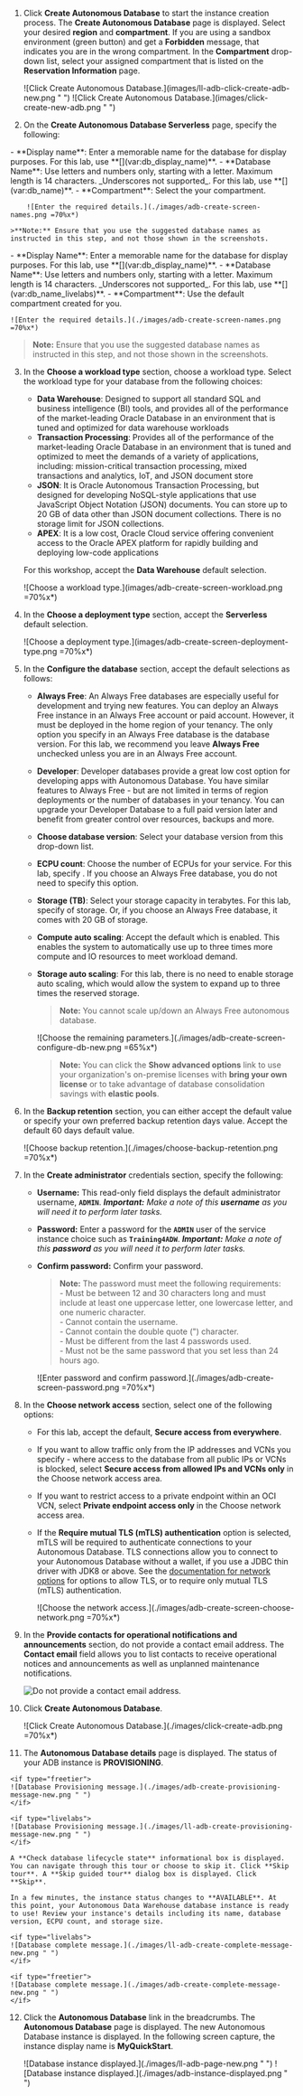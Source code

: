 <!--
    {
        "name":"Provision Autonomous Database - Developer",
        "description":"Provision an ADB. Use the `variables.json` file to update provisioning parameters, including database name, ECPUs, storage and more.",
        "author":"Lauran K. Serhal",
        "lastUpdated":"June 2025"
    }
-->
1. Click **Create Autonomous Database** to start the instance creation process. The **Create Autonomous Database** page is displayed. Select your desired **region** and **compartment**. If you are using a sandbox environment (green button) and get a **Forbidden** message, that indicates you are in the wrong compartment. In the **Compartment** drop-down list, select your assigned compartment that is listed on the **Reservation Information** page.

    <if type="livelabs">
    ![Click Create Autonomous Database.](images/ll-adb-click-create-adb-new.png " ")
    </if>

    <if type="freetier">
    ![Click Create Autonomous Database.](images/click-create-new-adb.png " ")
    </if>

2. On the **Create Autonomous Database Serverless** page, specify the following:

<if type="freetier">
    - **Display name**: Enter a memorable name for the database for display purposes. For this lab, use **[](var:db_display_name)**.
    - **Database Name**: Use letters and numbers only, starting with a letter. Maximum length is 14 characters. _Underscores not supported_. For this lab, use **[](var:db_name)**.
     - **Compartment**: Select the your compartment.

        ![Enter the required details.](./images/adb-create-screen-names.png =70%x*)

    >**Note:** Ensure that you use the suggested database names as instructed in this step, and not those shown in the screenshots.
</if>

<if type="livelabs">
    - **Display Name**: Enter a memorable name for the database for display purposes. For this lab, use **[](var:db_display_name)**.
    - **Database Name**: Use letters and numbers only, starting with a letter. Maximum length is 14 characters. _Underscores not supported_. For this lab, use **[](var:db_name_livelabs)**.
    - **Compartment**: Use the default compartment created for you.

    ![Enter the required details.](./images/adb-create-screen-names.png =70%x*)


> **Note:** Ensure that you use the suggested database names as instructed in this step, and not those shown in the screenshots.
</if>

3. In the **Choose a workload type** section, choose a workload type. Select the workload type for your database from the following choices:

    - **Data Warehouse**: Designed to support all standard SQL and business intelligence (BI) tools, and provides all of the performance of the market-leading Oracle Database in an environment that is tuned and optimized for data warehouse workloads
    - **Transaction Processing**: Provides all of the performance of the market-leading Oracle Database in an environment that is tuned and optimized to meet the demands of a variety of applications, including: mission-critical transaction processing, mixed transactions and analytics, IoT, and JSON document store
    - **JSON**: It is Oracle Autonomous Transaction Processing, but designed for developing NoSQL-style applications that use JavaScript Object Notation (JSON) documents. You can store up to 20 GB of data other than JSON document collections. There is no storage limit for JSON collections.
    - **APEX**: It is a low cost, Oracle Cloud service offering convenient access to the Oracle APEX platform for rapidly building and deploying low-code applications

    For this workshop, accept the **Data Warehouse** default selection.

    ![Choose a workload type.](images/adb-create-screen-workload.png =70%x*)

4. In the **Choose a deployment type** section, accept the **Serverless** default selection.

    ![Choose a deployment type.](images/adb-create-screen-deployment-type.png =70%x*)

5. In the **Configure the database** section, accept the default selections as follows:

    - **Always Free**: An Always Free databases are especially useful for development and trying new features. You can deploy an Always Free instance in an Always Free account or paid account. However, it must be deployed in the home region of your tenancy. The only option you specify in an Always Free database is the database version. For this lab, we recommend you leave **Always Free** unchecked unless you are in an Always Free account.
    - **Developer**: Developer databases provide a great low cost option for developing apps with Autonomous Database. You have similar features to Always Free - but are not limited in terms of region deployments or the number of databases in your tenancy. You can upgrade your Developer Database to a full paid version later and benefit from greater control over resources, backups and more.
    - **Choose database version**: Select your database version from this drop-down list.
    - **ECPU count**: Choose the number of ECPUs for your service. For this lab, specify **[](var:db_ocpu)**. If you choose an Always Free database, you do not need to specify this option.
    - **Storage (TB)**: Select your storage capacity in terabytes. For this lab, specify **[](var:db_storage)** of storage. Or, if you choose an Always Free database, it comes with 20 GB of storage.
    - **Compute auto scaling**: Accept the default which is enabled. This enables the system to automatically use up to three times more compute and IO resources to meet workload demand.
    - **Storage auto scaling**: For this lab, there is no need to enable storage auto scaling, which would allow the system to expand up to three times the reserved storage.

        > **Note:** You cannot scale up/down an Always Free autonomous database.

        ![Choose the remaining parameters.](./images/adb-create-screen-configure-db-new.png =65%x*)

        >**Note:** You can click the **Show advanced options** link to use your organization's on-premise licenses with **bring your own license** or to take advantage of database consolidation savings with **elastic pools**.

6. In the **Backup retention** section, you can either accept the default value or specify your own preferred backup retention days value. Accept the default 60 days default value.

     ![Choose backup retention.](./images/choose-backup-retention.png =70%x*)

7. In the **Create administrator** credentials section, specify the following:

    - **Username:** This read-only field displays the default administrator username, **`ADMIN`**. _**Important:** Make a note of this **username** as you will need it to perform later tasks._
    - **Password:** Enter a password for the **`ADMIN`** user of the service instance choice such as **`Training4ADW`**. _**Important:** Make a note of this **password** as you will need it to perform later tasks._
    - **Confirm password:** Confirm your password.

        > **Note:** The password must meet the following requirements:    
            - Must be between 12 and 30 characters long and must include at least one uppercase letter, one lowercase letter, and one numeric character.    
            - Cannot contain the username.    
            - Cannot contain the double quote (") character.    
            - Must be different from the last 4 passwords used.    
            - Must not be the same password that you set less than 24 hours ago.

        ![Enter password and confirm password.](./images/adb-create-screen-password.png =70%x*)

8. In the **Choose network access** section, select one of the following options:
    - For this lab, accept the default, **Secure access from everywhere**.
    - If you want to allow traffic only from the IP addresses and VCNs you specify - where access to the database from all public IPs or VCNs is blocked, select **Secure access from allowed IPs and VCNs only** in the Choose network access area.
    - If you want to restrict access to a private endpoint within an OCI VCN, select **Private endpoint access only** in the Choose network access area.
    - If the **Require mutual TLS (mTLS) authentication** option is selected, mTLS will be required to authenticate connections to your Autonomous Database. TLS connections allow you to connect to your Autonomous Database without a wallet, if you use a JDBC thin driver with JDK8 or above. See the [documentation for network options](https://docs.oracle.com/en/cloud/paas/autonomous-database/adbsa/support-tls-mtls-authentication.html#GUID-3F3F1FA4-DD7D-4211-A1D3-A74ED35C0AF5) for options to allow TLS, or to require only mutual TLS (mTLS) authentication.

        ![Choose the network access.](./images/adb-create-screen-choose-network.png =70%x*)

9. In the **Provide contacts for operational notifications and announcements** section, do not provide a contact email address. The **Contact email** field allows you to list contacts to receive operational notices and announcements as well as unplanned maintenance notifications.

    ![Do not provide a contact email address.](images/adb-create-screen-contact-email.png "email")

10. Click **Create Autonomous Database**.

    ![Click Create Autonomous Database.](./images/click-create-adb.png =70%x*)

11.  The **Autonomous Database details** page is displayed. The status of your ADB instance is **PROVISIONING**.

    <if type="freetier">
    ![Database Provisioning message.](./images/adb-create-provisioning-message-new.png " ")
    </if>

    <if type="livelabs">
    ![Database Provisioning message.](./images/ll-adb-create-provisioning-message-new.png " ")
    </if>

    A **Check database lifecycle state** informational box is displayed. You can navigate through this tour or choose to skip it. Click **Skip tour**. A **Skip guided tour** dialog box is displayed. Click **Skip**.

    In a few minutes, the instance status changes to **AVAILABLE**. At this point, your Autonomous Data Warehouse database instance is ready to use! Review your instance's details including its name, database version, ECPU count, and storage size.

    <if type="livelabs">
    ![Database complete message.](./images/ll-adb-create-complete-message-new.png " ")
    </if>

    <if type="freetier">
    ![Database complete message.](./images/adb-create-complete-message-new.png " ")
    </if>

12. Click the **Autonomous Database** link in the breadcrumbs. The **Autonomous Database** page is displayed. The new Autonomous Database instance is displayed. In the following screen capture, the instance display name is **MyQuickStart**.

    <if type="livelabs">
    ![Database instance displayed.](./images/ll-adb-page-new.png " ")
    </if>

    <if type="freetier">
    ![Database instance displayed.](./images/adb-instance-displayed.png " ")
    </if>
